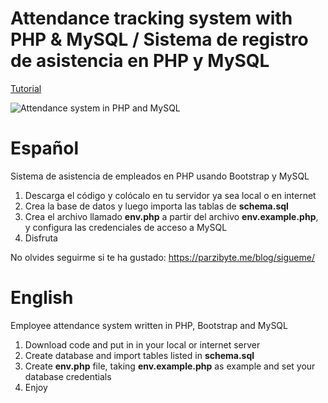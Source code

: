 # Attendance tracking system with PHP & MySQL / Sistema de registro de asistencia en PHP y MySQL
[Tutorial](https://parzibyte.me/blog/2020/11/22/sistema-registro-asistencia-php-mysql/)

![Attendance system in PHP and MySQL](https://parzibyte.me/blog/wp-content/uploads/2020/11/Registrar-asistencia-de-empleados-Sistema-gratuito-con-PHP.png)
# Español
Sistema de asistencia de empleados en PHP usando Bootstrap y MySQL
1. Descarga el código y colócalo en tu servidor ya sea local o en internet
2. Crea la base de datos y luego importa las tablas de **schema.sql**
3. Crea el archivo llamado **env.php** a partir del archivo **env.example.php**, y configura las credenciales de acceso a MySQL
4. Disfruta

No olvides seguirme si te ha gustado: https://parzibyte.me/blog/sigueme/
# English
Employee attendance system written in PHP, Bootstrap and MySQL

1. Download code and put in in your local or internet server
2. Create database and import tables listed in **schema.sql**
3. Create **env.php** file, taking **env.example.php** as example and set your database credentials
4. Enjoy